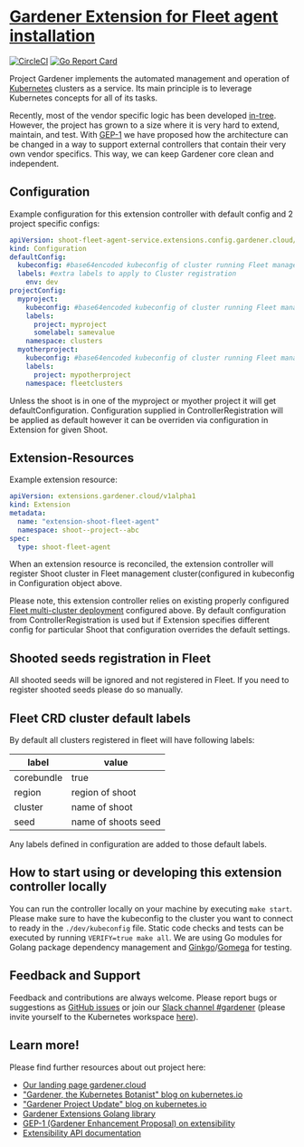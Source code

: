 # [Gardener Extension for Fleet agent installation](https://gardener.cloud)



[![CircleCI](https://circleci.com/gh/javamachr/gardener-extension-shoot-fleet-agent.svg?style=shield)](https://circleci.com/gh/javamachr/gardener-extension-shoot-fleet-agent)
[![Go Report Card](https://goreportcard.com/badge/github.com/javamachr/gardener-extension-shoot-fleet-agent)](https://goreportcard.com/report/github.com/javamachr/gardener-extension-shoot-fleet-agent)

Project Gardener implements the automated management and operation of [Kubernetes](https://kubernetes.io/) clusters as a service. Its main principle is to leverage Kubernetes concepts for all of its tasks.

Recently, most of the vendor specific logic has been developed [in-tree](https://github.com/gardener/gardener). However, the project has grown to a size where it is very hard to extend, maintain, and test. With [GEP-1](https://github.com/gardener/gardener/blob/master/docs/proposals/01-extensibility.md) we have proposed how the architecture can be changed in a way to support external controllers that contain their very own vendor specifics. This way, we can keep Gardener core clean and independent.

## Configuration

Example configuration for this extension controller with default config and 2 project specific configs:

```yaml
apiVersion: shoot-fleet-agent-service.extensions.config.gardener.cloud/v1alpha1
kind: Configuration
defaultConfig:
  kubeconfig: #base64encoded kubeconfig of cluster running Fleet manager
  labels: #extra labels to apply to Cluster registration
    env: dev
projectConfig:  
  myproject:
    kubeconfig: #base64encoded kubeconfig of cluster running Fleet manager
    labels: 
      project: myproject
      somelabel: samevalue
    namespace: clusters
  myotherproject:
    kubeconfig: #base64encoded kubeconfig of cluster running Fleet manager
    labels: 
      project: mypotherproject
    namespace: fleetclusters
```
Unless the shoot is in one of the myproject or myother project it will get defaultConfiguration.
Configuration supplied in ControllerRegistration will be applied as default however it can be overriden via configuration in Extension for given Shoot.
## Extension-Resources

Example extension resource:

```yaml
apiVersion: extensions.gardener.cloud/v1alpha1
kind: Extension
metadata:
  name: "extension-shoot-fleet-agent"
  namespace: shoot--project--abc
spec:
  type: shoot-fleet-agent
```

When an extension resource is reconciled, the extension controller will register Shoot cluster in Fleet management cluster(configured in kubeconfig in Configuration object above.

Please note, this extension controller relies on existing properly configured [Fleet multi-cluster deployment](https://fleet.rancher.io/multi-cluster-install/) configured above.
By default configuration from ControllerRegistration is used but if Extension specifies different config for particular Shoot that configuration overrides the default settings.

## Shooted seeds registration in Fleet
All shooted seeds will be ignored and not registered in Fleet. If you need to register shooted seeds please do so manually.

## Fleet CRD cluster default labels
By default all clusters registered in fleet will have following labels:

|label|value|
|---|---|
|corebundle|true|
|region| region of shoot |
|cluster| name of shoot|
|seed|name of shoots seed|

Any labels defined in configuration are added to those default labels.

## How to start using or developing this extension controller locally

You can run the controller locally on your machine by executing `make start`. Please make sure to have the kubeconfig to the cluster you want to connect to ready in the `./dev/kubeconfig` file.
Static code checks and tests can be executed by running `VERIFY=true make all`. We are using Go modules for Golang package dependency management and [Ginkgo](https://github.com/onsi/ginkgo)/[Gomega](https://github.com/onsi/gomega) for testing.

## Feedback and Support

Feedback and contributions are always welcome. Please report bugs or suggestions as [GitHub issues](https://github.com/javamachr/gardener-extension-shoot-fleet-agent/issues) or join our [Slack channel #gardener](https://kubernetes.slack.com/messages/gardener) (please invite yourself to the Kubernetes workspace [here](http://slack.k8s.io)).

## Learn more!

Please find further resources about out project here:

* [Our landing page gardener.cloud](https://gardener.cloud/)
* ["Gardener, the Kubernetes Botanist" blog on kubernetes.io](https://kubernetes.io/blog/2018/05/17/gardener/)
* ["Gardener Project Update" blog on kubernetes.io](https://kubernetes.io/blog/2019/12/02/gardener-project-update/)
* [Gardener Extensions Golang library](https://godoc.org/github.com/gardener/gardener/extensions/pkg)
* [GEP-1 (Gardener Enhancement Proposal) on extensibility](https://github.com/gardener/gardener/blob/master/docs/proposals/01-extensibility.md)
* [Extensibility API documentation](https://github.com/gardener/gardener/tree/master/docs/extensions)

